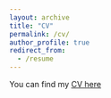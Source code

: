 ```yaml
---
layout: archive
title: "CV"
permalink: /cv/
author_profile: true
redirect_from:
  - /resume
---
```

You can find my [CV here](http://han-ziqi.github.io/files/CV%20Ziqi%20Han%20Github.pdf)
